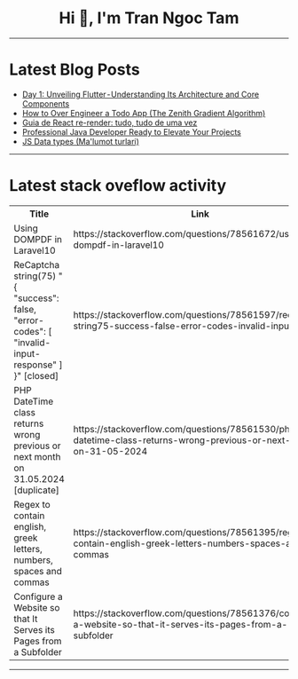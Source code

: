<h1 align="center">Hi 👋, I'm Tran Ngoc Tam</h1>

---

# Latest Blog Posts 
<!-- BLOG-POST-LIST:START -->
- [Day 1: Unveiling Flutter - Understanding Its Architecture and Core Components](https://dev.to/amanda_guan_582314203565d/day-1-unveiling-flutter-understanding-its-architecture-and-core-components-5g88)
- [How to Over Engineer a Todo App &lpar;The Zenith Gradient Algorithm&rpar;](https://dev.to/skyjaheim2/how-to-over-engineer-a-todo-app-the-zenith-gradient-algorithm-fc2)
- [Guia de React re-render: tudo, tudo de uma vez](https://dev.to/dougsource/guia-de-react-re-render-tudo-tudo-de-uma-vez-22ai)
- [Professional Java Developer Ready to Elevate Your Projects](https://dev.to/shashank_naroliya_c356e96/professional-java-developer-ready-to-elevate-your-projects-1dam)
- [JS Data types &lpar;Ma&#39;lumot turlari&rpar;](https://dev.to/muxiddin/js-data-types-malumot-turlari-3obk)
<!-- BLOG-POST-LIST:END -->

---

# Latest stack oveflow activity
<table>
  <tr><th>Title</th><th>Link</th></tr>
  <!-- STACKOVERFLOW:START --><tr><td>Using DOMPDF in Laravel10</td><td>https://stackoverflow.com/questions/78561672/using-dompdf-in-laravel10</td></tr><tr><td>ReCaptcha string&lpar;75&rpar; &quot;{ &quot;success&quot;: false, &quot;error-codes&quot;: [ &quot;invalid-input-response&quot; ] }&quot; [closed]</td><td>https://stackoverflow.com/questions/78561597/recaptcha-string75-success-false-error-codes-invalid-input-respon</td></tr><tr><td>PHP DateTime class returns wrong previous or next month on 31.05.2024 [duplicate]</td><td>https://stackoverflow.com/questions/78561530/php-datetime-class-returns-wrong-previous-or-next-month-on-31-05-2024</td></tr><tr><td>Regex to contain english, greek letters, numbers, spaces and commas</td><td>https://stackoverflow.com/questions/78561395/regex-to-contain-english-greek-letters-numbers-spaces-and-commas</td></tr><tr><td>Configure a Website so that It Serves its Pages from a Subfolder</td><td>https://stackoverflow.com/questions/78561376/configure-a-website-so-that-it-serves-its-pages-from-a-subfolder</td></tr><!-- STACKOVERFLOW:END -->
</table>

---


